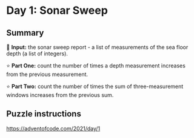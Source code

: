 # Day 1: Sonar Sweep

## Summary

📃 **Input:** the sonar sweep report - a list of measurements of the sea floor depth (a list of integers).

⭐ **Part One:** count the number of times a depth measurement increases from the previous measurement.

⭐ **Part Two:** count the number of times the sum of three-measurement windows increases from the previous sum.

## Puzzle instructions
https://adventofcode.com/2021/day/1